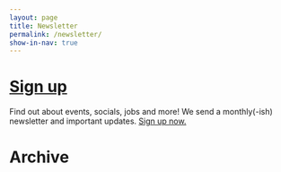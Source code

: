 ```yaml
---
layout: page
title: Newsletter
permalink: /newsletter/
show-in-nav: true
---
```


# [Sign up](http://eepurl.com/cie4y1)

Find out about events, socials, jobs and more! We send a monthly(-ish) newsletter and important updates. [Sign up now.](http://eepurl.com/cie4y1)

# Archive

<style type="text/css">
<!--
.display_archive {font-family: arial,verdana; font-size: 12px;}
.campaign {line-height: 125%; margin: 5px;}
//-->
</style>
<script language="javascript" src="//cssbristol.us14.list-manage.com/generate-js/?u=440c16d1c299effaf67735041&fid=355&show=10" type="text/javascript"></script>

